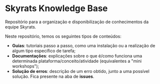 # Skyrats Knowledge Base

Repositório para a organização e disponibilização de conhecimentos da equipe Skyrats.

Neste repositório, temos os seguintes tipos de conteúdos:

- **Guias**: tutoriais passo a passo, como uma instalação ou a realização de algum tipo específico de tarefa;
- **Documentações**: explicações sobre o que é/como funciona uma determinada plataforma/conceito/atividade (equivalentes a "mini workshops");
- **Solução de erros**: descrição de um erro obtido, junto a uma possível solução. Fica presente na aba de **issues**.
